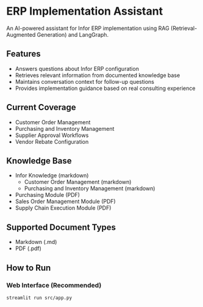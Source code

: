 # ERP Implementation Assistant

An AI-powered assistant for Infor ERP implementation using RAG (Retrieval-Augmented Generation) and LangGraph.

## Features
- Answers questions about Infor ERP configuration
- Retrieves relevant information from documented knowledge base
- Maintains conversation context for follow-up questions
- Provides implementation guidance based on real consulting experience

## Current Coverage
- Customer Order Management
- Purchasing and Inventory Management
- Supplier Approval Workflows
- Vendor Rebate Configuration
## Knowledge Base
- Infor Knowledge (markdown) 
    - Customer Order Management (markdown)
    - Purchasing and Inventory Management (markdown)
- Purchasing Module (PDF)
- Sales Order Management Module (PDF)
- Supply Chain Execution Module (PDF)

## Supported Document Types
- Markdown (.md)
- PDF (.pdf)

## How to Run

### Web Interface (Recommended)
```bash
streamlit run src/app.py